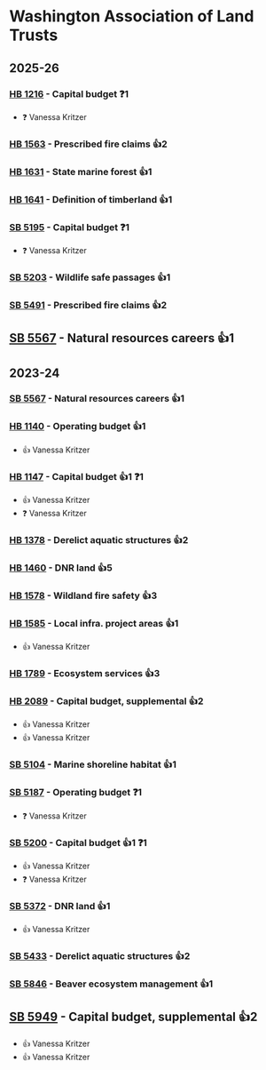 # Washington Association of Land Trusts
## 2025-26

### [HB 1216](/bill/2025-26/hb/1216/) - Capital budget   ❓1
* ❓ Vanessa Kritzer

### [HB 1563](/bill/2025-26/hb/1563/) - Prescribed fire claims 👍2  

### [HB 1631](/bill/2025-26/hb/1631/) - State marine forest 👍1  

### [HB 1641](/bill/2025-26/hb/1641/) - Definition of timberland 👍1  

### [SB 5195](/bill/2025-26/sb/5195/) - Capital budget   ❓1
* ❓ Vanessa Kritzer

### [SB 5203](/bill/2025-26/sb/5203/) - Wildlife safe passages 👍1  

### [SB 5491](/bill/2025-26/sb/5491/) - Prescribed fire claims 👍2  

## [SB 5567](/bill/2025-26/sb/5567/) - Natural resources careers 👍1  

## 2023-24

### [SB 5567](/bill/2023-24/sb/5567/) - Natural resources careers 👍1  

### [HB 1140](/bill/2023-24/hb/1140/) - Operating budget 👍1  
* 👍 Vanessa Kritzer

### [HB 1147](/bill/2023-24/hb/1147/) - Capital budget 👍1  ❓1
* 👍 Vanessa Kritzer
* ❓ Vanessa Kritzer

### [HB 1378](/bill/2023-24/hb/1378/) - Derelict aquatic structures 👍2  

### [HB 1460](/bill/2023-24/hb/1460/) - DNR land 👍5  

### [HB 1578](/bill/2023-24/hb/1578/) - Wildland fire safety 👍3  

### [HB 1585](/bill/2023-24/hb/1585/) - Local infra. project areas 👍1  
* 👍 Vanessa Kritzer

### [HB 1789](/bill/2023-24/hb/1789/) - Ecosystem services 👍3  

### [HB 2089](/bill/2023-24/hb/2089/) - Capital budget, supplemental 👍2  
* 👍 Vanessa Kritzer
* 👍 Vanessa Kritzer

### [SB 5104](/bill/2023-24/sb/5104/) - Marine shoreline habitat 👍1  

### [SB 5187](/bill/2023-24/sb/5187/) - Operating budget   ❓1
* ❓ Vanessa Kritzer

### [SB 5200](/bill/2023-24/sb/5200/) - Capital budget 👍1  ❓1
* 👍 Vanessa Kritzer
* ❓ Vanessa Kritzer

### [SB 5372](/bill/2023-24/sb/5372/) - DNR land 👍1  
* 👍 Vanessa Kritzer

### [SB 5433](/bill/2023-24/sb/5433/) - Derelict aquatic structures 👍2  

### [SB 5846](/bill/2023-24/sb/5846/) - Beaver ecosystem management 👍1  

## [SB 5949](/bill/2023-24/sb/5949/) - Capital budget, supplemental 👍2  
* 👍 Vanessa Kritzer
* 👍 Vanessa Kritzer
